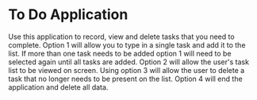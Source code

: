 # To Do Application

Use this application to record, view and delete tasks that you need to complete. Option 1 will allow you to type in a single task and add it to the list. If more than one task needs to be added option 1 will need to be selected again until all tasks are added. Option 2 will allow the user's task list to be viewed on screen. Using option 3 will allow the user to delete a task that no longer needs to be present on the list. Option 4 will end the application and delete all data. 
